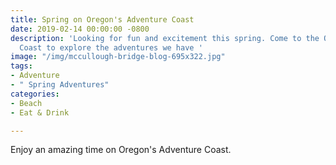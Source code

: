 ```yaml
---
title: Spring on Oregon's Adventure Coast
date: 2019-02-14 00:00:00 -0800
description: 'Looking for fun and excitement this spring. Come to the Oregon''s Adventure
  Coast to explore the adventures we have '
image: "/img/mccullough-bridge-blog-695x322.jpg"
tags:
- Adventure
- " Spring Adventures"
categories:
- Beach
- Eat & Drink

---
```

Enjoy an amazing time on Oregon's Adventure Coast. 